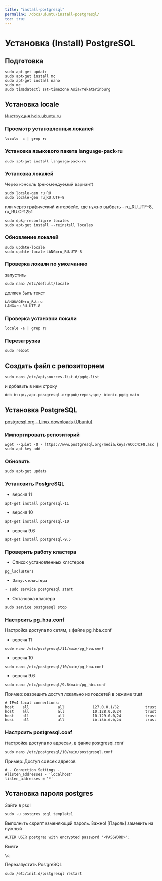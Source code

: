 ```yaml
---
title: "install-postgresql"
permalink: /docs/ubuntu/install-postgresql/
toc: true
---
```


# Установка (Install) PostgreSQL

## Подготовка
```
sudo apt-get update   
sudo apt-get install mc
sudo apt-get install nano
sudo mc
sudo timedatectl set-timezone Asia/Yekaterinburg
```

## Установка locale

[Инструкция help.ubuntu.ru](https://help.ubuntu.ru/wiki/%D1%80%D1%83%D1%81%D0%B8%D1%84%D0%B8%D0%BA%D0%B0%D1%86%D0%B8%D1%8F_ubuntu)

### Просмотр установленных локалей
```
locale -a | grep ru
```

### Установка языкового пакета language-pack-ru
```
sudo apt-get install language-pack-ru
```

### Установка локалей
Через консоль (рекомендуемый вариант)
```
sudo locale-gen ru_RU
sudo locale-gen ru_RU.UTF-8
```
или через графический интерфейс, где нужно выбрать - ru_RU.UTF-8, ru_RU.CP1251
```
sudo dpkg-reconfigure locales
sudo apt-get install --reinstall locales
```

### Обновление локалей
```
sudo update-locale
sudo update-locale LANG=ru_RU.UTF-8
```    

### Проверка локали по умолчанию
запустить
```
sudo nano /etc/default/locale
```
должен быть текст
```
LANGUAGE=ru_RU:ru
LANG=ru_RU.UTF-8
```

### Проверка установки локали
```
locale -a | grep ru
```

### Перезагрузка
```
sudo reboot
```

## Создать файл с репозиторием
```
sudo nano /etc/apt/sources.list.d/pgdg.list
```
и добавить в нем строку
```
deb http://apt.postgresql.org/pub/repos/apt/ bionic-pgdg main
```

## Установка PostgreSQL

[postgresql.org - Linux downloads (Ubuntu)](https://www.postgresql.org/download/linux/ubuntu/)

### Импортировать репозиторий
```
wget --quiet -O - https://www.postgresql.org/media/keys/ACCC4CF8.asc | sudo apt-key add -
```

### Обновить
```
sudo apt-get update
```

### Установить PostgreSQL
- версия 11
```
apt-get install postgresql-11
```
- версия 10
```
apt-get install postgresql-10
```
- версия 9.6
```
apt-get install postgresql-9.6
```

### Проверить работу кластера
- Список установленных кластеров
```
pg_lsclusters
```

- Запуск кластера
```
- sudo service postgresql start
```

- Остановка кластера
```
sudo service postgresql stop
```

### Настроить pg_hba.conf
Настройка доступа по сетям, в файле pg_hba.conf
- версия 11
```
sudo nano /etc/postgresql/11/main/pg_hba.conf
```
- версия 10
```
sudo nano /etc/postgresql/10/main/pg_hba.conf
```
- версия 9.6
```
sudo nano /etc/postgresql/9.6/main/pg_hba.conf
```
Пример: разрешить доступ локально из подсетей в режиме trust
```
# IPv4 local connections:
host    all             all             127.0.0.1/32            trust
host    all             all             10.128.0.0/24           trust
host    all             all             10.129.0.0/24           trust
host    all             all             10.130.0.0/24           trust
```

### Настроить postgresql.conf
Настройка доступа по адресам, в файле postgresql.conf
```
sudo nano /etc/postgresql/10/main/postgresql.conf
```
Пример: Доступ со всех адресов
```
# - Connection Settings -
#listen_addresses = 'localhost'
listen_addresses = '*'
```

## Установка пароля postgres
Зайти в psql
```
sudo -u postgres psql template1
```
Выполнить скрипт изменяющий пароль.
Важно! [Пароль] заменить на нужный
```
ALTER USER postgres with encrypted password '<PASSWORD>';
```
Выйти
```
\q
```
Перезапустить PostgreSQL
```
sudo /etc/init.d/postgresql restart
```
